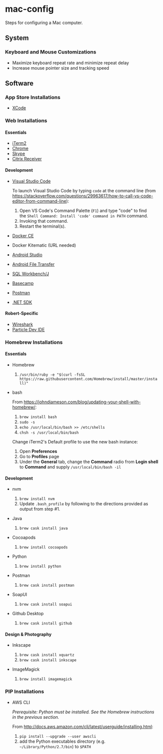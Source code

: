 # mac-config

Steps for configuring a Mac computer.

## System

### Keyboard and Mouse Customizations

* Maximize keyboard repeat rate and minimize repeat delay
* Increase mouse pointer size and tracking speed

## Software

### App Store Installations

* [XCode](https://itunes.apple.com/us/app/xcode/id497799835?mt=12)

### Web Installations

#### Essentials

* [iTerm2](https://www.iterm2.com/downloads.html)
* [Chrome](https://www.google.com/chrome/browser/desktop/index.html)
* [Skype](https://www.skype.com/en/download-skype/skype-for-computer/)
* [Citrix Receiver](https://www.citrix.com/downloads/citrix-receiver/mac/receiver-for-mac-latest.html)

#### Development

* [Visual Studio Code](https://code.visualstudio.com/download)

    To launch Visual Studio Code by typing `code` at the command line (from <https://stackoverflow.com/questions/29963617/how-to-call-vs-code-editor-from-command-line>):

    1. Open VS Code's Command Palette (`F1`) and type "code" to find the `Shell Command: Install 'code' command in PATH` command.
    2. Invoking that command.
    3. Restart the terminal(s).

* [Docker CE](https://store.docker.com/editions/community/docker-ce-desktop-mac)
* Docker Kitematic (URL needed)
* [Android Studio](https://developer.android.com/studio/index.html)
* [Android File Transfer](https://www.android.com/filetransfer/)
* [SQL Workbench/J](http://www.sql-workbench.net/downloads.html)
* [Basecamp](https://basecamp.com/via)
* [Postman](https://www.getpostman.com/apps)
* [.NET SDK](https://dot.net)

#### Robert-Specific

* [Wireshark](https://www.wireshark.org/#download)
* [Particle Dev IDE](https://www.particle.io/products/development-tools/particle-desktop-ide)

### Homebrew Installations

#### Essentials

* Homebrew

    1. `/usr/bin/ruby -e "$(curl -fsSL https://raw.githubusercontent.com/Homebrew/install/master/install)"`

* bash

    From <https://johndjameson.com/blog/updating-your-shell-with-homebrew/>:

	1. `brew install bash`
	2. `sudo -s`
	3. `echo /usr/local/bin/bash >> /etc/shells`
	4. `chsh -s /usr/local/bin/bash`

    Change iTerm2's Default profile to use the new bash instance:

    1. Open **Preferences**
    2. Go to **Profiles** page
    3. Under the **General** tab, change the **Command** radio from **Login shell** to **Command** and supply `/usr/local/bin/bash -il`

#### Development

* nvm

    1. `brew install nvm`
    2. Update `.bash_profile` by following to the directions provided as output from step #1.

* Java

    1. `brew cask install java`

* Cocoapods

    1. `brew install cocoapods`

* Python

    1. `brew install python`

* Postman

    1. `brew cask install postman`

* SoapUI

    1. `brew cask install soapui`

* Github Desktop

    1. `brew cask install github`

#### Design & Photography

* Inkscape

    1. `brew cask install xquartz`
    2. `brew cask install inkscape`

* ImageMagick

    1. `brew install imagemagick`

### PIP Installations

* AWS CLI

    _Prerequisite: Python must be installed. See the Homebrew instructions in the previous section._

    From <http://docs.aws.amazon.com/cli/latest/userguide/installing.html>:

	1. `pip install --upgrade --user awscli`
	2. add the Python executables directory (e.g. `~/Library/Python/2.7/bin`) to `$PATH`
